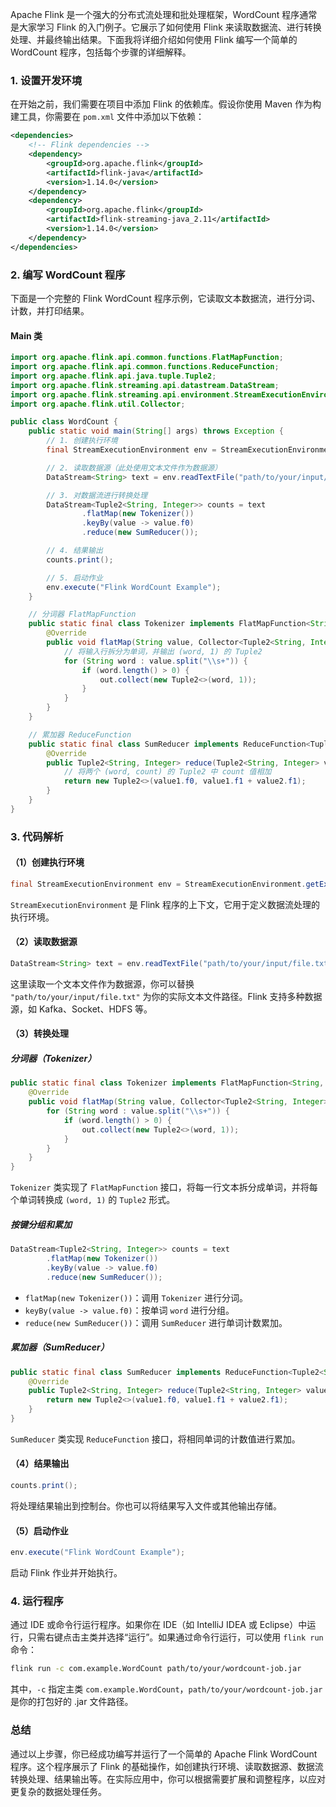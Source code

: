 Apache Flink 是一个强大的分布式流处理和批处理框架，WordCount 程序通常是大家学习 Flink 的入门例子。它展示了如何使用 Flink 来读取数据流、进行转换处理、并最终输出结果。下面我将详细介绍如何使用 Flink 编写一个简单的 WordCount 程序，包括每个步骤的详细解释。

### 1. 设置开发环境

在开始之前，我们需要在项目中添加 Flink 的依赖库。假设你使用 Maven 作为构建工具，你需要在 `pom.xml` 文件中添加以下依赖：

```xml
<dependencies>
    <!-- Flink dependencies -->
    <dependency>
        <groupId>org.apache.flink</groupId>
        <artifactId>flink-java</artifactId>
        <version>1.14.0</version>
    </dependency>
    <dependency>
        <groupId>org.apache.flink</groupId>
        <artifactId>flink-streaming-java_2.11</artifactId>
        <version>1.14.0</version>
    </dependency>
</dependencies>
```

### 2. 编写 WordCount 程序

下面是一个完整的 Flink WordCount 程序示例，它读取文本数据流，进行分词、计数，并打印结果。

#### Main 类

```java
import org.apache.flink.api.common.functions.FlatMapFunction;
import org.apache.flink.api.common.functions.ReduceFunction;
import org.apache.flink.api.java.tuple.Tuple2;
import org.apache.flink.streaming.api.datastream.DataStream;
import org.apache.flink.streaming.api.environment.StreamExecutionEnvironment;
import org.apache.flink.util.Collector;

public class WordCount {
    public static void main(String[] args) throws Exception {
        // 1. 创建执行环境
        final StreamExecutionEnvironment env = StreamExecutionEnvironment.getExecutionEnvironment();

        // 2. 读取数据源（此处使用文本文件作为数据源）
        DataStream<String> text = env.readTextFile("path/to/your/input/file.txt");

        // 3. 对数据流进行转换处理
        DataStream<Tuple2<String, Integer>> counts = text
                .flatMap(new Tokenizer())
                .keyBy(value -> value.f0)
                .reduce(new SumReducer());

        // 4. 结果输出
        counts.print();

        // 5. 启动作业
        env.execute("Flink WordCount Example");
    }

    // 分词器 FlatMapFunction
    public static final class Tokenizer implements FlatMapFunction<String, Tuple2<String, Integer>> {
        @Override
        public void flatMap(String value, Collector<Tuple2<String, Integer>> out) {
            // 将输入行拆分为单词，并输出 (word, 1) 的 Tuple2
            for (String word : value.split("\\s+")) {
                if (word.length() > 0) {
                    out.collect(new Tuple2<>(word, 1));
                }
            }
        }
    }

    // 累加器 ReduceFunction
    public static final class SumReducer implements ReduceFunction<Tuple2<String, Integer>> {
        @Override
        public Tuple2<String, Integer> reduce(Tuple2<String, Integer> value1, Tuple2<String, Integer> value2) {
            // 将两个 (word, count) 的 Tuple2 中 count 值相加
            return new Tuple2<>(value1.f0, value1.f1 + value2.f1);
        }
    }
}
```

### 3. 代码解析

#### （1）创建执行环境

```java
final StreamExecutionEnvironment env = StreamExecutionEnvironment.getExecutionEnvironment();
```
`StreamExecutionEnvironment` 是 Flink 程序的上下文，它用于定义数据流处理的执行环境。

#### （2）读取数据源

```java
DataStream<String> text = env.readTextFile("path/to/your/input/file.txt");
```
这里读取一个文本文件作为数据源，你可以替换 `"path/to/your/input/file.txt"` 为你的实际文本文件路径。Flink 支持多种数据源，如 Kafka、Socket、HDFS 等。

#### （3）转换处理

##### 分词器（Tokenizer）

```java
public static final class Tokenizer implements FlatMapFunction<String, Tuple2<String, Integer>> {
    @Override
    public void flatMap(String value, Collector<Tuple2<String, Integer>> out) {
        for (String word : value.split("\\s+")) {
            if (word.length() > 0) {
                out.collect(new Tuple2<>(word, 1));
            }
        }
    }
}
```
`Tokenizer` 类实现了 `FlatMapFunction` 接口，将每一行文本拆分成单词，并将每个单词转换成 `(word, 1)` 的 `Tuple2` 形式。

##### 按键分组和累加

```java
DataStream<Tuple2<String, Integer>> counts = text
        .flatMap(new Tokenizer())
        .keyBy(value -> value.f0)
        .reduce(new SumReducer());
```
- `flatMap(new Tokenizer())`：调用 `Tokenizer` 进行分词。
- `keyBy(value -> value.f0)`：按单词 `word` 进行分组。
- `reduce(new SumReducer())`：调用 `SumReducer` 进行单词计数累加。

##### 累加器（SumReducer）

```java
public static final class SumReducer implements ReduceFunction<Tuple2<String, Integer>> {
    @Override
    public Tuple2<String, Integer> reduce(Tuple2<String, Integer> value1, Tuple2<String, Integer> value2) {
        return new Tuple2<>(value1.f0, value1.f1 + value2.f1);
    }
}
```
`SumReducer` 类实现 `ReduceFunction` 接口，将相同单词的计数值进行累加。

#### （4）结果输出

```java
counts.print();
```
将处理结果输出到控制台。你也可以将结果写入文件或其他输出存储。

#### （5）启动作业

```java
env.execute("Flink WordCount Example");
```
启动 Flink 作业并开始执行。

### 4. 运行程序

通过 IDE 或命令行运行程序。如果你在 IDE（如 IntelliJ IDEA 或 Eclipse）中运行，只需右键点击主类并选择“运行”。如果通过命令行运行，可以使用 `flink run` 命令：

```sh
flink run -c com.example.WordCount path/to/your/wordcount-job.jar
```
其中，`-c` 指定主类 `com.example.WordCount`，`path/to/your/wordcount-job.jar` 是你的打包好的 .jar 文件路径。

### 总结

通过以上步骤，你已经成功编写并运行了一个简单的 Apache Flink WordCount 程序。这个程序展示了 Flink 的基础操作，如创建执行环境、读取数据源、数据流转换处理、结果输出等。在实际应用中，你可以根据需要扩展和调整程序，以应对更复杂的数据处理任务。
